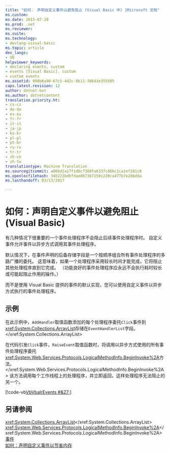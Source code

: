 ```yaml
---
title: "如何︰ 声明自定义事件以避免阻止 (Visual Basic 中) |Microsoft 文档"
ms.custom: 
ms.date: 2015-07-20
ms.prod: .net
ms.reviewer: 
ms.suite: 
ms.technology:
- devlang-visual-basic
ms.topic: article
dev_langs:
- VB
helpviewer_keywords:
- declaring events, custom
- events [Visual Basic], custom
- custom events
ms.assetid: 998b6a90-67c5-4d2c-8b11-366d3e355505
caps.latest.revision: 12
author: dotnet-bot
ms.author: dotnetcontent
translation.priority.ht:
- cs-cz
- de-de
- es-es
- fr-fr
- it-it
- ja-jp
- ko-kr
- pl-pl
- pt-br
- ru-ru
- tr-tr
- zh-cn
- zh-tw
translationtype: Machine Translation
ms.sourcegitcommit: a06bd2a17f1d6c7308fa6337c866c1ca2e7281c0
ms.openlocfilehash: 34b222bdbfdae0673b7150c220ca477b7e286dda
ms.lasthandoff: 03/13/2017

---
```

# <a name="how-to-declare-custom-events-to-avoid-blocking-visual-basic"></a>如何：声明自定义事件以避免阻止 (Visual Basic)
有几种情况下很重要的一个事件处理程序不会阻止后续事件处理程序时。 自定义事件允许事件以异步方式调用其事件处理程序。  
  
 默认情况下，在事件声明的后备存储字段是一个按顺序组合所有事件处理程序的多路广播的委托。 这意味着，如果一个处理程序采用较长时间才能完成，它将阻止其他处理程序直到它完成。 （功能良好的事件处理程序应永远不会执行耗时较长或可能起阻止作用的操作。）  
  
 而不是使用 Visual Basic 提供的事件的默认实现，您可以使用自定义事件以异步方式执行的事件处理程序。  
  
## <a name="example"></a>示例  
 在此示例中，`AddHandler`取值函数添加的每个处理程序委托`Click`事件到<xref:System.Collections.ArrayList>存储在`EventHandlerList`字段。</xref:System.Collections.ArrayList>  
  
 在代码引发`Click`事件，`RaiseEvent`取值函数时，将调用以异步方式使用的所有事件处理程序委托<xref:System.Web.Services.Protocols.LogicalMethodInfo.BeginInvoke%2A>方法。</xref:System.Web.Services.Protocols.LogicalMethodInfo.BeginInvoke%2A> 该方法调用每个工作线程上的处理程序，并立即返回，这样处理程序无法阻止的另一个。  
  
 [!code-vb[VbVbalrEvents #&27;](../../../../visual-basic/language-reference/statements/codesnippet/VisualBasic/how-to-declare-custom-events-to-avoid-blocking_1.vb)]  
  
## <a name="see-also"></a>另请参阅  
 <xref:System.Collections.ArrayList></xref:System.Collections.ArrayList>   
 <xref:System.Web.Services.Protocols.LogicalMethodInfo.BeginInvoke%2A></xref:System.Web.Services.Protocols.LogicalMethodInfo.BeginInvoke%2A>   
 [事件](../../../../visual-basic/programming-guide/language-features/events/index.md)   
 [如何：声明自定义事件以节省内存](../../../../visual-basic/programming-guide/language-features/events/how-to-declare-custom-events-to-conserve-memory.md)
